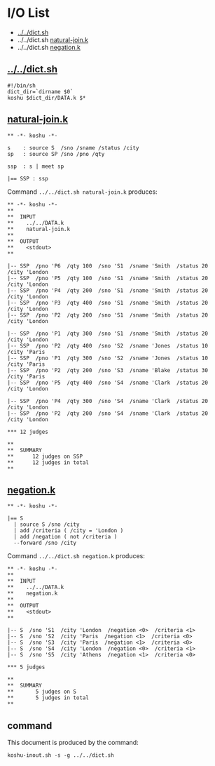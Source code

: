 # I/O List

- [../../dict.sh](#dictsh)
- ../../dict.sh [natural-join.k](#natural-joink)
- ../../dict.sh [negation.k](#negationk)



## [../../dict.sh](../../dict.sh)

```
#!/bin/sh
dict_dir=`dirname $0`
koshu $dict_dir/DATA.k $*
```



## [natural-join.k](natural-join.k)

```
** -*- koshu -*-

s    : source S  /sno /sname /status /city
sp   : source SP /sno /pno /qty

ssp  : s | meet sp

|== SSP : ssp

```

Command `../../dict.sh natural-join.k` produces:

```
** -*- koshu -*-
**
**  INPUT
**    ../../DATA.k
**    natural-join.k
**
**  OUTPUT
**    <stdout>
**

|-- SSP  /pno 'P6  /qty 100  /sno 'S1  /sname 'Smith  /status 20  /city 'London
|-- SSP  /pno 'P5  /qty 100  /sno 'S1  /sname 'Smith  /status 20  /city 'London
|-- SSP  /pno 'P4  /qty 200  /sno 'S1  /sname 'Smith  /status 20  /city 'London
|-- SSP  /pno 'P3  /qty 400  /sno 'S1  /sname 'Smith  /status 20  /city 'London
|-- SSP  /pno 'P2  /qty 200  /sno 'S1  /sname 'Smith  /status 20  /city 'London

|-- SSP  /pno 'P1  /qty 300  /sno 'S1  /sname 'Smith  /status 20  /city 'London
|-- SSP  /pno 'P2  /qty 400  /sno 'S2  /sname 'Jones  /status 10  /city 'Paris
|-- SSP  /pno 'P1  /qty 300  /sno 'S2  /sname 'Jones  /status 10  /city 'Paris
|-- SSP  /pno 'P2  /qty 200  /sno 'S3  /sname 'Blake  /status 30  /city 'Paris
|-- SSP  /pno 'P5  /qty 400  /sno 'S4  /sname 'Clark  /status 20  /city 'London

|-- SSP  /pno 'P4  /qty 300  /sno 'S4  /sname 'Clark  /status 20  /city 'London
|-- SSP  /pno 'P2  /qty 200  /sno 'S4  /sname 'Clark  /status 20  /city 'London

*** 12 judges

**
**  SUMMARY
**      12 judges on SSP
**      12 judges in total
**
```



## [negation.k](negation.k)

```
** -*- koshu -*-

|== S
  | source S /sno /city
  | add /criteria ( /city = 'London )
  | add /negation ( not /criteria )
  --forward /sno /city
```

Command `../../dict.sh negation.k` produces:

```
** -*- koshu -*-
**
**  INPUT
**    ../../DATA.k
**    negation.k
**
**  OUTPUT
**    <stdout>
**

|-- S  /sno 'S1  /city 'London  /negation <0>  /criteria <1>
|-- S  /sno 'S2  /city 'Paris  /negation <1>  /criteria <0>
|-- S  /sno 'S3  /city 'Paris  /negation <1>  /criteria <0>
|-- S  /sno 'S4  /city 'London  /negation <0>  /criteria <1>
|-- S  /sno 'S5  /city 'Athens  /negation <1>  /criteria <0>

*** 5 judges

**
**  SUMMARY
**       5 judges on S
**       5 judges in total
**
```



## command

This document is produced by the command:

```
koshu-inout.sh -s -g ../../dict.sh
```
